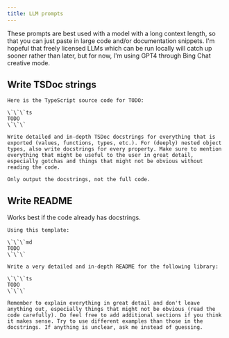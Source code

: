 ```yaml
---
title: LLM prompts
---
```


These prompts are best used with a model with a long context length, so that you can just paste in large code and/or documentation snippets. I'm hopeful that freely licensed LLMs which can be run locally will catch up sooner rather than later, but for now, I'm using GPT4 through Bing Chat creative mode. 

## Write TSDoc strings

```
Here is the TypeScript source code for TODO:

\`\`\`ts
TODO
\`\`\`

Write detailed and in-depth TSDoc docstrings for everything that is exported (values, functions, types, etc.). For (deeply) nested object types, also write docstrings for every property. Make sure to mention everything that might be useful to the user in great detail, especially gotchas and things that might not be obvious without reading the code.

Only output the docstrings, not the full code.
```

## Write README

Works best if the code already has docstrings.

```
Using this template:

\`\`\`md
TODO
\`\`\`

Write a very detailed and in-depth README for the following library:

\`\`\`ts
TODO
\`\`\`

Remember to explain everything in great detail and don't leave anything out, especially things that might not be obvious (read the code carefully). Do feel free to add additional sections if you think it makes sense. Try to use different examples than those in the docstrings. If anything is unclear, ask me instead of guessing.
```
